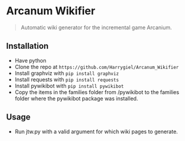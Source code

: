 # Arcanum Wikifier

> Automatic wiki generator for the incremental game Arcanium.

## Installation

- Have python
- Clone the repo at `https://github.com/Harrygiel/Arcanum_Wikifier`
- Install graphviz with `pip install graphviz`
- Install requests with `pip install requests`
- Install pywikibot with `pip install pywikibot`
- Copy the items in the families folder from /pywikibot to the families folder where the pywikibot package was installed.

## Usage

- Run jtw.py with a valid argument for which wiki pages to generate.
